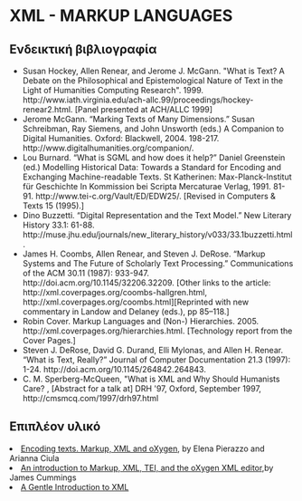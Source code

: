 
<h1>XML - MARKUP LANGUAGES </h1>


<h2>Ενδεικτική βιβλιογραφία </h2><lb/>

<ul>
<li>Susan Hockey, Allen Renear, and Jerome J. McGann. "What is Text? A Debate on the Philosophical and Epistemological Nature of Text in the Light of Humanities Computing Research". 1999. http://www.iath.virginia.edu/ach-allc.99/proceedings/hockey-renear2.html. [Panel presented at ACH/ALLC 1999]</li>

<li>
Jerome McGann. “Marking Texts of Many Dimensions.” Susan Schreibman, Ray Siemens, and John Unsworth (eds.) A Companion to Digital Humanities. Oxford: Blackwell, 2004. 198-217. http://www.digitalhumanities.org/companion/.</li>

<li>Lou Burnard. “What is SGML and how does it help?” Daniel Greenstein (ed.) Modelling Historical Data: Towards a Standard for Encoding and Exchanging Machine-readable Texts. St Katherinen: Max-Planck-Institut für Geschichte In Kommission bei Scripta Mercaturae Verlag, 1991. 81-91. http://www.tei-c.org/Vault/ED/EDW25/. [Revised in Computers & Texts 15 (1995).]</li>



<li>Dino Buzzetti. “Digital Representation and the Text Model.” New Literary History 33.1: 61-88. http://muse.jhu.edu/journals/new_literary_history/v033/33.1buzzetti.html. </li>


<li>James H. Coombs, Allen Renear, and Steven J. DeRose. “Markup Systems and The Future of Scholarly Text Processing.” Communications of the ACM 30.11 (1987): 933-947. http://doi.acm.org/10.1145/32206.32209. [Other links to the article: http://xml.coverpages.org/coombs-hallgren.html, http://xml.coverpages.org/coombs.html][Reprinted with new commentary in Landow and Delaney (eds.), pp 85–118.]</li>


<li>Robin Cover. Markup Languages and (Non-) Hierarchies. 2005. http://xml.coverpages.org/hierarchies.html. [Technology report from the Cover Pages.] </li>

<li>Steven J. DeRose, David G. Durand, Elli Mylonas, and Allen H. Renear. “What is Text, Really?” Journal of Computer Documentation 21.3 (1997): 1-24. http://doi.acm.org/10.1145/264842.264843. </li>

<li>C. M. Sperberg-McQueen, "What is XML and Why Should Humanists Care? , [Abstract for a talk at] DRH '97, Oxford, September 1997, http://cmsmcq.com/1997/drh97.html</li>


</ul>



<h2>Επιπλέον υλικό </h2>
<li><a href="http://dixit.uni-koeln.de/wp-content/uploads/2015/04/Camp1-Elena_Pierazzo_and_Arianna_Ciula_-_Encoding_Texts.pdf">Encoding texts. Markup, XML and oXygen</a>, by Elena Pierazzo and Arianna Ciula</li>

<li><a href="https://prezi.com/jiwc-yg9wmlq/an-introduction-to-markup-xml-tei-and-the-oxygen-xml-editor/">An introduction to Markup, XML, TEI, and the oXygen XML editor</a>,by James Cummings</li>


<li><a href="http://www.tei-c.org/release/doc/tei-p5-doc/en/html/SG.html">A Gentle Introduction to XML</a></li>




